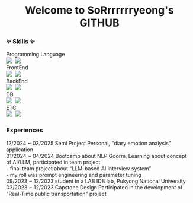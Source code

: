 <h1 align="center"> Welcome to SoRrrrrrryeong's GITHUB </h1>

<h3> ✨ Skills ✨ </h3>
Programming Language
<div>
<img src="https://img.shields.io/badge/python-%23306998?style=for-the-badge&logo=python&logoColor=%23ffd43b"/>&nbsp
<img src="https://img.shields.io/badge/C-20232a?style=for-the-badge&logo=C&logoColor=%23A8B9CC"/>&nbsp
</div>
FrontEnd
<div>
  <img src=https://img.shields.io/badge/swift-20232a?style=for-the-badge&logo=swift&logoColor=%23F05138/>&nbsp
<img src="https://img.shields.io/badge/javascript-%23F7DF1E.svg?&style=for-the-badge&logo=javascript&logoColor=black"/> &nbsp
</div>
BackEnd
<div>
 <img src="https://img.shields.io/badge/django-%23EAEBF4?style=for-the-badge&logo=django&logoColor=%23092E20"/>&nbsp
<img src="https://img.shields.io/badge/pytorch-20232a?style=for-the-badge&logo=pytorch&logoColor=%23EE4C2C"/>&nbsp
</div>
DB
<div>
 <img src="https://img.shields.io/badge/MySQL-%23636363?style=for-the-badge&logo=MySQL&logoColor=%234479A1"/>&nbsp
<img src="https://img.shields.io/badge/SQLite-%23636363?style=for-the-badge&logo=SQLite&logoColor=%23003B57"/>&nbsp
</div>
ETC
<div>
 <img src="https://img.shields.io/badge/Hugging%20Face-%23636363?style=for-the-badge&logo=Hugging%20Face&logoColor=%23FFD21E"/>&nbsp
<img src="https://img.shields.io/badge/LangChain-%23ddede6?style=for-the-badge&logo=LangChain&logoColor=%231C3C3C"/>&nbsp
</div>

<h3> Experiences </h3>
12/2024 ~ 03/2025	  Semi Project         	Personal, "diary emotion analysis" application<br>
01/2024 ~ 04/2024	  Bootcamp about NLP   	Goorm, Learning about concept of AI/LLM, participated in team project<br>
					- final team project about “LLM-based AI interview system”<br>
					- my roll was prompt engineering and parameter tuning<br>
09/2023 ~ 12/2023	  student in a LAB       IDB lab, Pukyong National University <br>
03/2023 ~ 12/2023	  Capstone Design	      Participated in the development of "Real-Time public transportation" project <br>

<!--
**SoRrrrrrr/SoRrrrrrr** is a ✨ _special_ ✨ repository because its `README.md` (this file) appears on your GitHub profile.

Here are some ideas to get you started:

- 🔭 I’m currently working on ...
- 🌱 I’m currently learning ...
- 👯 I’m looking to collaborate on ...
- 🤔 I’m looking for help with ...
- 💬 Ask me about ...
- 📫 How to reach me: ...
- 😄 Pronouns: ...
- ⚡ Fun fact: ...
-->
